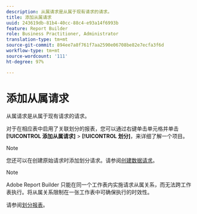 ```yaml
---
description: 从属请求是从属于现有请求的请求。
title: 添加从属请求
uuid: 243619db-81b4-40cc-88c4-e93a14f6993b
feature: Report Builder
role: Business Practitioner, Administrator
translation-type: tm+mt
source-git-commit: 894ee7a8f761f7aa2590e06708be82e7ecfa3f6d
workflow-type: tm+mt
source-wordcount: '111'
ht-degree: 97%

---
```



# 添加从属请求

从属请求是从属于现有请求的请求。

对于在相应表中启用了关联划分的报表，您可以通过右键单击单元格并单击&#x200B;**[!UICONTROL 添加从属请求]** > **[!UICONTROL 划分]**，来详细了解一个项目。

>[!NOTE]
>
> 您还可以在创建原始请求时添加划分请求。请参阅[创建数据请求](/help/analyze/report-builder/data-requests/t-create-a-data-request.md)。

>[!NOTE]
>
>Adobe Report Builder 只能在同一个工作表内实施请求从属关系，而无法跨工作表执行。将从属关系限制在一张工作表中可确保执行的时效性。

请参阅[划分报表](/help/analyze/reports-analytics/reports-customize/breakdowns.md)。
